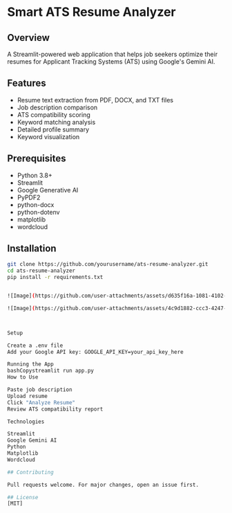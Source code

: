 # Smart ATS Resume Analyzer

## Overview
A Streamlit-powered web application that helps job seekers optimize their resumes for Applicant Tracking Systems (ATS) using Google's Gemini AI.

## Features
- Resume text extraction from PDF, DOCX, and TXT files
- Job description comparison
- ATS compatibility scoring
- Keyword matching analysis
- Detailed profile summary
- Keyword visualization

## Prerequisites

- Python 3.8+
- Streamlit
- Google Generative AI
- PyPDF2
- python-docx
- python-dotenv
- matplotlib
- wordcloud

## Installation
```bash
git clone https://github.com/yourusername/ats-resume-analyzer.git
cd ats-resume-analyzer
pip install -r requirements.txt


![Image](https://github.com/user-attachments/assets/d635f16a-1081-4102-b758-563f9c038b9d)

![Image](https://github.com/user-attachments/assets/4c9d1882-ccc3-4247-b8ee-13175388a1ce)



Setup

Create a .env file
Add your Google API key: GOOGLE_API_KEY=your_api_key_here

Running the App
bashCopystreamlit run app.py
How to Use

Paste job description
Upload resume
Click "Analyze Resume"
Review ATS compatibility report

Technologies

Streamlit
Google Gemini AI
Python
Matplotlib
Wordcloud

## Contributing

Pull requests welcome. For major changes, open an issue first.

## License
[MIT]




